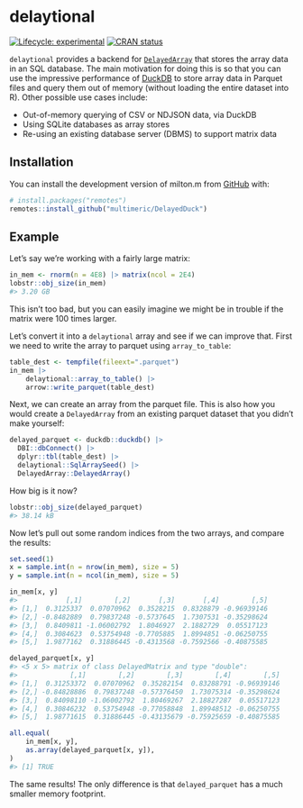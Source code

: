 
<!-- README.md is generated from README.Rmd. Please edit that file -->

# delaytional

<!-- badges: start -->

[![Lifecycle:
experimental](https://img.shields.io/badge/lifecycle-experimental-orange.svg)](https://lifecycle.r-lib.org/articles/stages.html#experimental)
[![CRAN
status](https://www.r-pkg.org/badges/version/milton.m)](https://CRAN.R-project.org/package=milton.m)
<!-- badges: end -->

`delaytional` provides a backend for
[`DelayedArray`](https://bioconductor.org/packages/release/bioc/html/DelayedArray.html)
that stores the array data in an SQL database. The main motivation for
doing this is so that you can use the impressive performance of
[DuckDB](https://duckdb.org/) to store array data in Parquet files and
query them out of memory (without loading the entire dataset into R).
Other possible use cases include:

- Out-of-memory querying of CSV or NDJSON data, via DuckDB
- Using SQLite databases as array stores
- Re-using an existing database server (DBMS) to support matrix data

## Installation

You can install the development version of milton.m from
[GitHub](https://github.com/) with:

``` r
# install.packages("remotes")
remotes::install_github("multimeric/DelayedDuck")
```

## Example

Let’s say we’re working with a fairly large matrix:

``` r
in_mem <- rnorm(n = 4E8) |> matrix(ncol = 2E4)
lobstr::obj_size(in_mem)
#> 3.20 GB
```

This isn’t too bad, but you can easily imagine we might be in trouble if
the matrix were 100 times larger.

Let’s convert it into a `delaytional` array and see if we can improve
that. First we need to write the array to parquet using
`array_to_table`:

``` r
table_dest <- tempfile(fileext=".parquet")
in_mem |>
    delaytional::array_to_table() |>
    arrow::write_parquet(table_dest)
```

Next, we can create an array from the parquet file. This is also how you
would create a `DelayedArray` from an existing parquet dataset that you
didn’t make yourself:

``` r
delayed_parquet <- duckdb::duckdb() |>
  DBI::dbConnect() |>
  dplyr::tbl(table_dest) |>
  delaytional::SqlArraySeed() |>
  DelayedArray::DelayedArray()
```

How big is it now?

``` r
lobstr::obj_size(delayed_parquet)
#> 38.14 kB
```

Now let’s pull out some random indices from the two arrays, and compare
the results:

``` r
set.seed(1)
x = sample.int(n = nrow(in_mem), size = 5)
y = sample.int(n = ncol(in_mem), size = 5)
```

``` r
in_mem[x, y]
#>            [,1]        [,2]       [,3]       [,4]        [,5]
#> [1,]  0.3125337  0.07070962  0.3528215  0.8328879 -0.96939146
#> [2,] -0.8482889  0.79837248 -0.5737645  1.7307531 -0.35298624
#> [3,]  0.8409811 -1.06002792  1.8046927  2.1882729  0.05517123
#> [4,]  0.3084623  0.53754948 -0.7705885  1.8994851 -0.06250755
#> [5,]  1.9877162  0.31886445 -0.4313568 -0.7592566 -0.40875585
```

``` r
delayed_parquet[x, y]
#> <5 x 5> matrix of class DelayedMatrix and type "double":
#>             [,1]        [,2]        [,3]        [,4]        [,5]
#> [1,]  0.31253372  0.07070962  0.35282154  0.83288791 -0.96939146
#> [2,] -0.84828886  0.79837248 -0.57376450  1.73075314 -0.35298624
#> [3,]  0.84098110 -1.06002792  1.80469267  2.18827287  0.05517123
#> [4,]  0.30846232  0.53754948 -0.77058848  1.89948512 -0.06250755
#> [5,]  1.98771615  0.31886445 -0.43135679 -0.75925659 -0.40875585
```

``` r
all.equal(
    in_mem[x, y],
    as.array(delayed_parquet[x, y]),
)
#> [1] TRUE
```

The same results! The only difference is that `delayed_parquet` has a
much smaller memory footprint.
